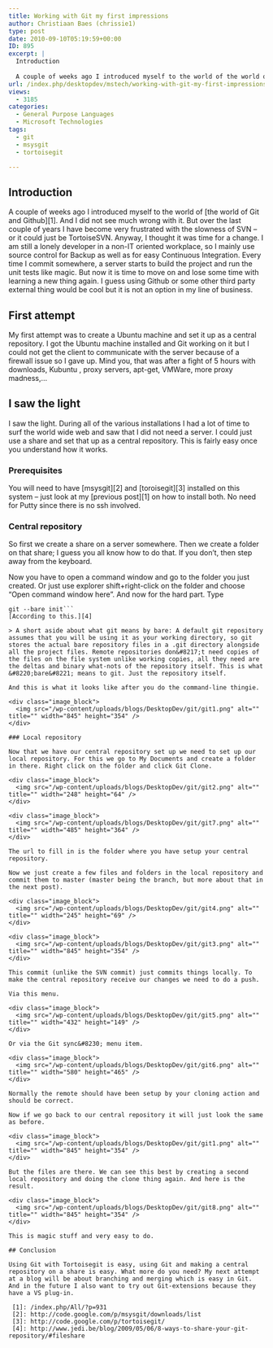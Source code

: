 ```yaml
---
title: Working with Git my first impressions
author: Christiaan Baes (chrissie1)
type: post
date: 2010-09-10T05:19:59+00:00
ID: 895
excerpt: |
  Introduction
  
  A couple of weeks ago I introduced myself to the world of the world of Git and Github. And I did not see much wrong with it. But over the last couple of years I have become very frustrated with the slowness of SVN - or it could just be T&hellip;
url: /index.php/desktopdev/mstech/working-with-git-my-first-impressions/
views:
  - 3185
categories:
  - General Purpose Languages
  - Microsoft Technologies
tags:
  - git
  - msysgit
  - tortoisegit

---
```

## Introduction

A couple of weeks ago I introduced myself to the world of [the world of Git and Github][1]. And I did not see much wrong with it. But over the last couple of years I have become very frustrated with the slowness of SVN &#8211; or it could just be TortoiseSVN. Anyway, I thought it was time for a change. I am still a lonely developer in a non-IT oriented workplace, so I mainly use source control for Backup as well as for easy Continuous Integration. Every time I commit somewhere, a server starts to build the project and run the unit tests like magic. But now it is time to move on and lose some time with learning a new thing again. I guess using Github or some other third party external thing would be cool but it is not an option in my line of business.

## First attempt

My first attempt was to create a Ubuntu machine and set it up as a central repository. I got the Ubuntu machine installed and Git working on it but I could not get the client to communicate with the server because of a firewall issue so I gave up. Mind you, that was after a fight of 5 hours with downloads, Kubuntu , proxy servers, apt-get, VMWare, more proxy madness,&#8230;

## I saw the light

I saw the light. During all of the various installations I had a lot of time to surf the world wide web and saw that I did not need a server. I could just use a share and set that up as a central repository. This is fairly easy once you understand how it works.

### Prerequisites

You will need to have [msysgit][2] and [toroisegit][3] installed on this system &#8211; just look at my [previous post][1] on how to install both. No need for Putty since there is no ssh involved.

### Central repository

So first we create a share on a server somewhere. Then we create a folder on that share; I guess you all know how to do that. If you don&#8217;t, then step away from the keyboard.
  
Now you have to open a command window and go to the folder you just created. Or just use explorer shift+right-click on the folder and choose &#8220;Open command window here&#8221;. And now for the hard part. Type 

```
git --bare init```
[According to this.][4] 

> A short aside about what git means by bare: A default git repository assumes that you will be using it as your working directory, so git stores the actual bare repository files in a .git directory alongside all the project files. Remote repositories don&#8217;t need copies of the files on the file system unlike working copies, all they need are the deltas and binary what-nots of the repository itself. This is what &#8220;bare&#8221; means to git. Just the repository itself. 

And this is what it looks like after you do the command-line thingie.

<div class="image_block">
  <img src="/wp-content/uploads/blogs/DesktopDev/git/git1.png" alt="" title="" width="845" height="354" />
</div>

### Local repository

Now that we have our central repository set up we need to set up our local repository. For this we go to My Documents and create a folder in there. Right click on the folder and click Git Clone.

<div class="image_block">
  <img src="/wp-content/uploads/blogs/DesktopDev/git/git2.png" alt="" title="" width="248" height="64" />
</div>

<div class="image_block">
  <img src="/wp-content/uploads/blogs/DesktopDev/git/git7.png" alt="" title="" width="485" height="364" />
</div>

The url to fill in is the folder where you have setup your central repository.

Now we just create a few files and folders in the local repository and commit them to master (master being the branch, but more about that in the next post).

<div class="image_block">
  <img src="/wp-content/uploads/blogs/DesktopDev/git/git4.png" alt="" title="" width="245" height="69" />
</div>

<div class="image_block">
  <img src="/wp-content/uploads/blogs/DesktopDev/git/git3.png" alt="" title="" width="845" height="354" />
</div>

This commit (unlike the SVN commit) just commits things locally. To make the central repository receive our changes we need to do a push.

Via this menu.

<div class="image_block">
  <img src="/wp-content/uploads/blogs/DesktopDev/git/git5.png" alt="" title="" width="432" height="149" />
</div>

Or via the Git sync&#8230; menu item.

<div class="image_block">
  <img src="/wp-content/uploads/blogs/DesktopDev/git/git6.png" alt="" title="" width="580" height="465" />
</div>

Normally the remote should have been setup by your cloning action and should be correct. 

Now if we go back to our central repository it will just look the same as before.

<div class="image_block">
  <img src="/wp-content/uploads/blogs/DesktopDev/git/git1.png" alt="" title="" width="845" height="354" />
</div>

But the files are there. We can see this best by creating a second local repository and doing the clone thing again. And here is the result.

<div class="image_block">
  <img src="/wp-content/uploads/blogs/DesktopDev/git/git8.png" alt="" title="" width="845" height="354" />
</div>

This is magic stuff and very easy to do.

## Conclusion

Using Git with Tortoisegit is easy, using Git and making a central repository on a share is easy. What more do you need? My next attempt at a blog will be about branching and merging which is easy in Git. And in the future I also want to try out Git-extensions because they have a VS plug-in.

 [1]: /index.php/All/?p=931
 [2]: http://code.google.com/p/msysgit/downloads/list
 [3]: http://code.google.com/p/tortoisegit/
 [4]: http://www.jedi.be/blog/2009/05/06/8-ways-to-share-your-git-repository/#fileshare
